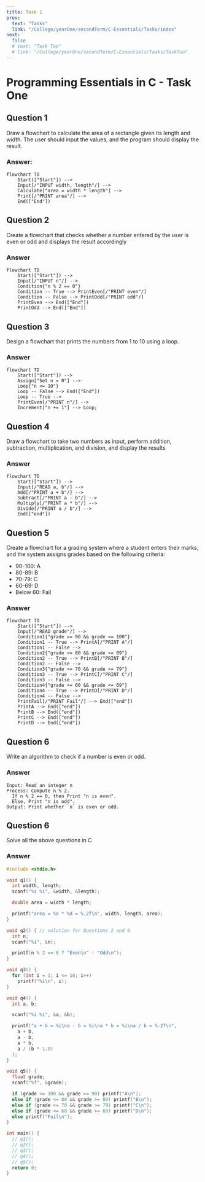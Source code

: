 ```yaml
---
title: Task 1
prev:
  text: "Tasks"
  link: "/College/yearOne/secondTerm/C-Essentials/Tasks/index"
next:
  false
  # text: "Task Two"
  # link: "/College/yearOne/secondTerm/C-Essentials/Tasks/TaskTwo"
---
```


# Programming Essentials in C - Task One

## Question 1

Draw a flowchart to calculate the area of a rectangle given its length and width. The user should input the values, and the program should display the result.

### Answer:

```mermaid
flowchart TD
    Start(["Start"]) -->
    Input[/"INPUT width, length"/] -->
    Calculate["area = width * length"] -->
    Print[/"PRINT area"/] -->
    End(["End"])
```

## Question 2

Create a flowchart that checks whether a number entered by the user is even or odd and displays the result accordingly

### Answer

```mermaid
flowchart TD
    Start(["Start"]) -->
    Input[/"INPUT n"/] -->
    Condition{"n % 2 == 0"}
    Condition -- True --> PrintEven[/"PRINT even"/]
    Condition -- False --> PrintOdd[/"PRINT odd"/]
    PrintEven --> End(["End"])
    PrintOdd --> End(["End"])
```

## Question 3

Design a flowchart that prints the numbers from 1 to 10 using a loop.

### Answer

```mermaid
flowchart TD
    Start(["Start"]) -->
    Assign["Set n = 0"] -->
    Loop{"n <= 10"}
    Loop -- False --> End(["End"])
    Loop -- True -->
    PrintEven[/"PRINT n"/] -->
    Increment["n += 1"] --> Loop;
```

## Question 4

Draw a flowchart to take two numbers as input, perform addition, subtraction, multiplication, and division, and display the results

### Answer

```mermaid
flowchart TD
    Start(["Start"]) -->
    Input[/"READ a, b"/] -->
    Add[/"PRINT a + b"/] -->
    Subtract[/"PRINT a - b"/] -->
    Multiply[/"PRINT a * b"/] -->
    Divide[/"PRINT a / b"/] -->
    End(["end"])
```

## Question 5

Create a flowchart for a grading system where a student enters their marks, and the system assigns grades based on the following criteria:

- 90-100: A
- 80-89: B
- 70-79: C
- 60-69: D
- Below 60: Fail

### Answer

```mermaid
flowchart TD
    Start(["Start"]) -->
    Input[/"READ grade"/] -->
    Condition1{"grade >= 90 && grade <= 100"}
    Condition1 -- True --> PrintA[/"PRINT A"/]
    Condition1 -- False -->
    Condition2{"grade >= 80 && grade <= 89"}
    Condition2 -- True --> PrintB[/"PRINT B"/]
    Condition2 -- False -->
    Condition3{"grade >= 70 && grade <= 79"}
    Condition3 -- True --> PrintC[/"PRINT C"/]
    Condition3 -- False -->
    Condition4{"grade >= 60 && grade <= 69"}
    Condition4 -- True --> PrintD[/"PRINT D"/]
    Condition4 -- False -->
    PrintFail[/"PRINT Fail"/] --> End(["end"])
    PrintA --> End(["end"])
    PrintB --> End(["end"])
    PrintC --> End(["end"])
    PrintD --> End(["end"])
```

## Question 6

Write an algorithm to check if a number is even or odd.

### Answer

```
Input: Read an integer n
Process: Compute n % 2.
  If n % 2 == 0, then Print "n is even".
  Else, Print "n is odd".
Output: Print whether `n` is even or odd.
```

## Question 6

Solve all the above questions in C

### Answer

```C
#include <stdio.h>

void q1() {
  int width, length;
  scanf("%i %i", &width, &length);

  double area = width * length;

  printf("area = %d * %d = %.2f\n", width, length, area);
}

void q2() { // solution for Questions 2 and 6
  int n;
  scanf("%i", &n);

  printf(n % 2 == 0 ? "Even\n" : "Odd\n");
}

void q3() {
  for (int i = 1; i <= 10; i++)
    printf("%i\n", i);
}

void q4() {
  int a, b;

  scanf("%i %i", &a, &b);

  printf("a + b = %i\na - b = %i\na * b = %i\na / b = %.2f\n",
    a + b,
    a - b,
    a * b,
    a / (b * 1.0)
  );
}

void q5() {
  float grade;
  scanf("%f", &grade);

  if (grade <= 100 && grade >= 90) printf("A\n");
  else if (grade <= 80 && grade >= 89) printf("B\n");
  else if (grade <= 70 && grade >= 79) printf("C\n");
  else if (grade <= 60 && grade >= 69) printf("D\n");
  else printf("Fail\n");
}

int main() {
  // q1();
  // q2();
  // q3();
  // q4();
  // q5();
  return 0;
}
```
